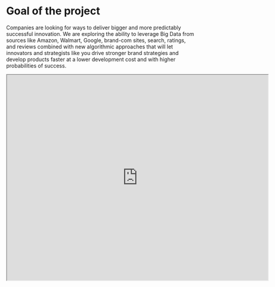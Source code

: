 # Goal of the project

Companies are looking for ways to deliver bigger and more predictably successful innovation.  We are exploring the ability to leverage Big Data from sources like Amazon, Walmart, Google, brand-com sites, search, ratings, and reviews combined with new algorithmic approaches that will let innovators and strategists like you drive stronger brand strategies and develop products faster at a lower development cost and with higher probabilities of success.

<Bleed full>
<iframe src="https://datastudio.google.com/embed/reporting/50a548df-9f78-4314-8f26-dccbb08f892b/page/6zXD" 
     width="700"
     height="550"
     title="Sample dashboard"
   ></iframe>
</Bleed>

